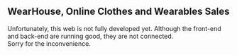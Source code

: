 <h2>WearHouse, Online Clothes and Wearables Sales</h2>
Unfortunately, this web is not fully developed yet. Although the front-end and back-end are running good, they are not connected.<br>
Sorry for the inconvenience.
